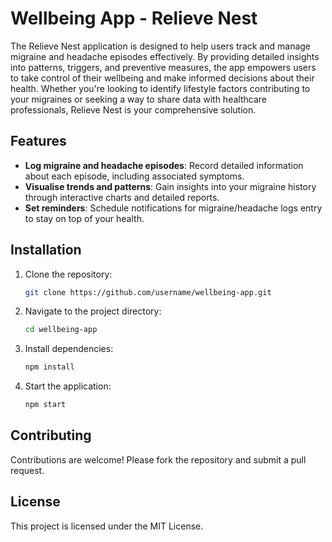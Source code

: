 # Wellbeing App - Relieve Nest

The Relieve Nest application is designed to help users track and manage migraine and headache episodes effectively. By providing detailed insights into patterns, triggers, and preventive measures, the app empowers users to take control of their wellbeing and make informed decisions about their health. Whether you're looking to identify lifestyle factors contributing to your migraines or seeking a way to share data with healthcare professionals, Relieve Nest is your comprehensive solution.

## Features

- **Log migraine and headache episodes**: Record detailed information about each episode, including associated symptoms.
- **Visualise trends and patterns**: Gain insights into your migraine history through interactive charts and detailed reports.
- **Set reminders**: Schedule notifications for migraine/headache logs entry to stay on top of your health.

## Installation

1. Clone the repository:
   ```bash
   git clone https://github.com/username/wellbeing-app.git
   ```
2. Navigate to the project directory:
   ```bash
   cd wellbeing-app
   ```
3. Install dependencies:
   ```bash
   npm install
   ```
4. Start the application:
   ```bash
   npm start
   ```

## Contributing

Contributions are welcome! Please fork the repository and submit a pull request.

## License

This project is licensed under the MIT License.
